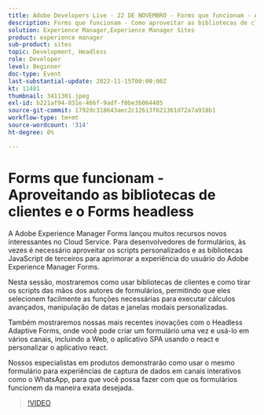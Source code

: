 ```yaml
---
title: Adobe Developers Live - 22 DE NOVEMBRO - Forms que funcionam - Aproveitando as bibliotecas de clientes e o Forms headless
description: Forms que funcionam - Como aproveitar as bibliotecas de clientes e os formulários headless O Adobe Experience Manager Forms lançou muitos recursos novos interessantes no Cloud Service. Para desenvolvedores de formulários, às vezes é necessário aproveitar scripts personalizados e bibliotecas JavaScript de terceiros para aprimorar a experiência do usuário do Adobe Experience Manager Forms.Nesta sessão, mostraremos como usar bibliotecas de clientes e tirar os scripts das mãos dos Autores de formulários, permitindo que eles selecionem facilmente as funções necessárias para executar cálculos avançados, manipulação de datas e janelas modais personalizadas.Também mostraremos nossas últimas inovações com o Headless Adaptive Forms, onde você pode criar um formulário uma vez e usá-lo em vários canais, incluindo Web, aplicativo do SPA usando o react e personalizar o aplicativo react.Nossos especialistas em produtos demonstrarão como usar o mesmo formulário para experiências de captura de dados em canais interativos como WhatsWhats Aplicativo - para que você possa fazer os formulários funcionarem da maneira exata desejada.
solution: Experience Manager,Experience Manager Sites
product: experience manager
sub-product: sites
topic: Development, Headless
role: Developer
level: Beginner
doc-type: Event
last-substantial-update: 2022-11-15T00:00:00Z
kt: 11481
thumbnail: 3411301.jpeg
exl-id: b221af94-831e-466f-9adf-f0be3b064485
source-git-commit: 1792dc318643aec2c12613f621361d72a7a918b1
workflow-type: tm+mt
source-wordcount: '314'
ht-degree: 0%

---
```


# Forms que funcionam - Aproveitando as bibliotecas de clientes e o Forms headless

A Adobe Experience Manager Forms lançou muitos recursos novos interessantes no Cloud Service. Para desenvolvedores de formulários, às vezes é necessário aproveitar os scripts personalizados e as bibliotecas JavaScript de terceiros para aprimorar a experiência do usuário do Adobe Experience Manager Forms.

Nesta sessão, mostraremos como usar bibliotecas de clientes e como tirar os scripts das mãos dos autores de formulários, permitindo que eles selecionem facilmente as funções necessárias para executar cálculos avançados, manipulação de datas e janelas modais personalizadas.

Também mostraremos nossas mais recentes inovações com o Headless Adaptive Forms, onde você pode criar um formulário uma vez e usá-lo em vários canais, incluindo a Web, o aplicativo SPA usando o react e personalizar o aplicativo react.

Nossos especialistas em produtos demonstrarão como usar o mesmo formulário para experiências de captura de dados em canais interativos como o WhatsApp, para que você possa fazer com que os formulários funcionem da maneira exata desejada.

>[!VIDEO](https://video.tv.adobe.com/v/3411301/?quality=12&learn=on)
